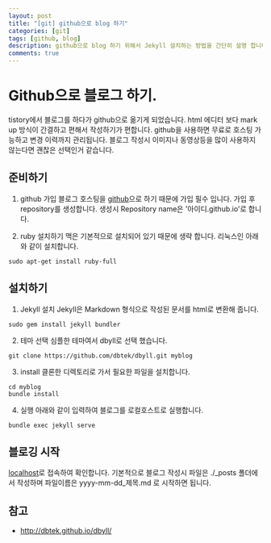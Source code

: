 ```yaml
---
layout: post
title: "[git] github으로 blog 하기"
categories: [git]
tags: [github, blog]
description: github으로 blog 하기 위해서 Jekyll 설치하는 방법을 간단히 설명 합니다.
comments: true
---
```


Github으로 블로그 하기.
=====
tistory에서 블로그를 하다가 github으로 옮기게 되었습니다. html 에디터 보다 mark up 방식이 간결하고 편해서 작성하기가 편합니다.
github을 사용하면 무료로 호스팅 가능하고 변경 이력까지 관리됩니다. 블로그 작성시 이미지나 동영상등을 많이 사용하지 않는다면 괜찮은 선택인거 같습니다.


## 준비하기
1. github 가입
블로그 호스팅을 [github](https://github.com)으로 하기 때문에 가입 필수 입니다.
가입 후 repository를 생성합니다. 생성시 Repository name은 '아이디.github.io'로 합니다.

2. ruby 설치하기
맥은 기본적으로 설치되어 있기 때문에 생략 합니다.
리눅스인 아래와 같이 설치합니다.
```
sudo apt-get install ruby-full
```


## 설치하기

1. Jekyll 설치
Jekyll은 Markdown 형식으로 작성된 문서를 html로 변환해 줍니다.
```
sudo gem install jekyll bundler
```

2. 테마 선택
심플한 테마여서 dbyll로 선택 했습니다.
```
git clone https://github.com/dbtek/dbyll.git myblog
```

3. install
클론한 디렉토리로 가서 필요한 파일을 설치합니다.
```
cd myblog
bundle install
```

4. 실행
아래와 같이 입력하여 블로그를 로컬호스트로 실행합니다.
```
bundle exec jekyll serve
```

## 블로깅 시작
[localhost](http://127.0.0.1:4000/)로 접속하여 확인합니다.
기본적으로 블로그 작성시 파일은 ./_posts 폴더에서 작성하며 파일이름은 yyyy-mm-dd_제목.md 로 시작하면 됩니다.


## 참고
* http://dbtek.github.io/dbyll/

